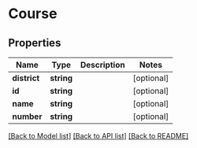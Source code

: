 # Course

## Properties
Name | Type | Description | Notes
------------ | ------------- | ------------- | -------------
**district** | **string** |  | [optional] 
**id** | **string** |  | [optional] 
**name** | **string** |  | [optional] 
**number** | **string** |  | [optional] 

[[Back to Model list]](../README.md#documentation-for-models) [[Back to API list]](../README.md#documentation-for-api-endpoints) [[Back to README]](../README.md)


